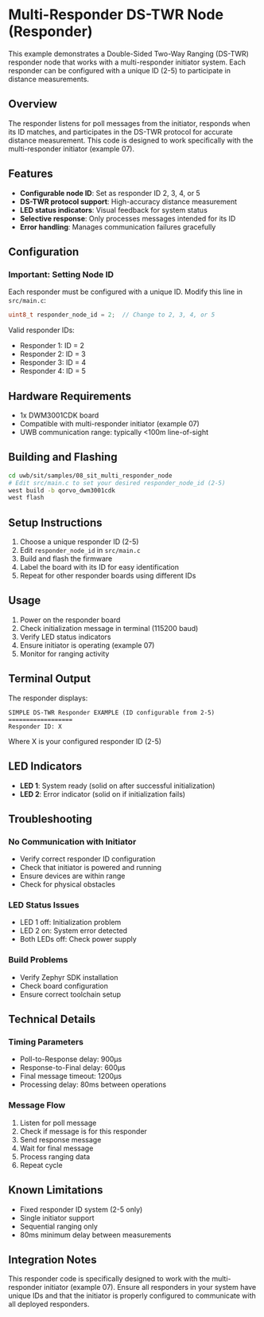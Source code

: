 # Multi-Responder DS-TWR Node (Responder)

This example demonstrates a Double-Sided Two-Way Ranging (DS-TWR) responder node that works with a multi-responder initiator system. Each responder can be configured with a unique ID (2-5) to participate in distance measurements.

## Overview

The responder listens for poll messages from the initiator, responds when its ID matches, and participates in the DS-TWR protocol for accurate distance measurement. This code is designed to work specifically with the multi-responder initiator (example 07).

## Features

- **Configurable node ID**: Set as responder ID 2, 3, 4, or 5
- **DS-TWR protocol support**: High-accuracy distance measurement
- **LED status indicators**: Visual feedback for system status
- **Selective response**: Only processes messages intended for its ID
- **Error handling**: Manages communication failures gracefully

## Configuration

### Important: Setting Node ID

Each responder must be configured with a unique ID. Modify this line in `src/main.c`:

```c
uint8_t responder_node_id = 2;  // Change to 2, 3, 4, or 5
```

Valid responder IDs:
- Responder 1: ID = 2
- Responder 2: ID = 3
- Responder 3: ID = 4
- Responder 4: ID = 5

## Hardware Requirements

- 1x DWM3001CDK board
- Compatible with multi-responder initiator (example 07)
- UWB communication range: typically <100m line-of-sight

## Building and Flashing

```bash
cd uwb/sit/samples/08_sit_multi_responder_node
# Edit src/main.c to set your desired responder_node_id (2-5)
west build -b qorvo_dwm3001cdk
west flash
```

## Setup Instructions

1. Choose a unique responder ID (2-5)
2. Edit `responder_node_id` in `src/main.c`
3. Build and flash the firmware
4. Label the board with its ID for easy identification
5. Repeat for other responder boards using different IDs

## Usage

1. Power on the responder board
2. Check initialization message in terminal (115200 baud)
3. Verify LED status indicators
4. Ensure initiator is operating (example 07)
5. Monitor for ranging activity

## Terminal Output

The responder displays:
```
SIMPLE DS-TWR Responder EXAMPLE (ID configurable from 2-5)
==================
Responder ID: X
```

Where X is your configured responder ID (2-5)

## LED Indicators

- **LED 1**: System ready (solid on after successful initialization)
- **LED 2**: Error indicator (solid on if initialization fails)

## Troubleshooting

### No Communication with Initiator
- Verify correct responder ID configuration
- Check that initiator is powered and running
- Ensure devices are within range
- Check for physical obstacles

### LED Status Issues
- LED 1 off: Initialization problem
- LED 2 on: System error detected
- Both LEDs off: Check power supply

### Build Problems
- Verify Zephyr SDK installation
- Check board configuration
- Ensure correct toolchain setup

## Technical Details

### Timing Parameters
- Poll-to-Response delay: 900μs
- Response-to-Final delay: 600μs
- Final message timeout: 1200μs
- Processing delay: 80ms between operations

### Message Flow
1. Listen for poll message
2. Check if message is for this responder
3. Send response message
4. Wait for final message
5. Process ranging data
6. Repeat cycle

## Known Limitations

- Fixed responder ID system (2-5 only)
- Single initiator support
- Sequential ranging only
- 80ms minimum delay between measurements

## Integration Notes

This responder code is specifically designed to work with the multi-responder initiator (example 07). Ensure all responders in your system have unique IDs and that the initiator is properly configured to communicate with all deployed responders.